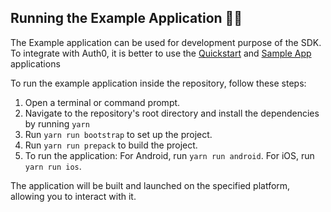 ## Running the Example Application 🏃‍♂️

The Example application can be used for development purpose of the SDK. To integrate with Auth0, it is better to use the [Quickstart](https://auth0.com/docs/quickstart/native/react-native/interactive) and [Sample App](https://github.com/auth0-samples/auth0-react-native-sample/tree/master/00-Login-Hooks) applications

To run the example application inside the repository, follow these steps:

1. Open a terminal or command prompt.
2. Navigate to the repository's root directory and install the dependencies by running `yarn`
3. Run `yarn run bootstrap` to set up the project.
4. Run `yarn run prepack` to build the project.
5. To run the application:
   For Android, run `yarn run android`.
   For iOS, run `yarn run ios`.

The application will be built and launched on the specified platform, allowing you to interact with it.
